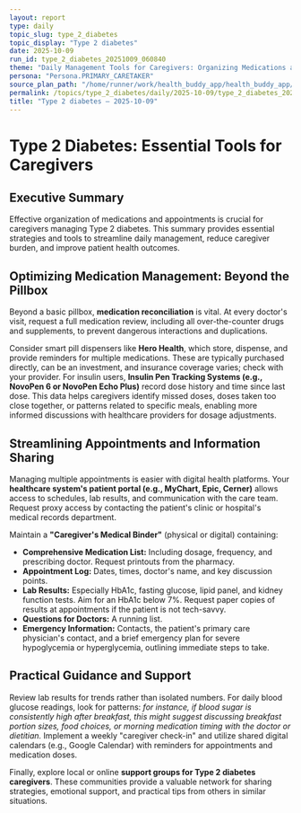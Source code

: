 ```yaml
---
layout: report
type: daily
topic_slug: type_2_diabetes
topic_display: "Type 2 diabetes"
date: 2025-10-09
run_id: type_2_diabetes_20251009_060840
theme: "Daily Management Tools for Caregivers: Organizing Medications and Appointments"
persona: "Persona.PRIMARY_CARETAKER"
source_plan_path: "/home/runner/work/health_buddy_app/health_buddy_app/.results/type_2_diabetes/weekly_plan/2025-10-06/plan.json"
permalink: /topics/type_2_diabetes/daily/2025-10-09/type_2_diabetes_20251009_060840/
title: "Type 2 diabetes — 2025-10-09"
---
```


# Type 2 Diabetes: Essential Tools for Caregivers

## Executive Summary

Effective organization of medications and appointments is crucial for caregivers managing Type 2 diabetes. This summary provides essential strategies and tools to streamline daily management, reduce caregiver burden, and improve patient health outcomes.

## Optimizing Medication Management: Beyond the Pillbox

Beyond a basic pillbox, **medication reconciliation** is vital. At every doctor's visit, request a full medication review, including all over-the-counter drugs and supplements, to prevent dangerous interactions and duplications.

Consider smart pill dispensers like **Hero Health**, which store, dispense, and provide reminders for multiple medications. These are typically purchased directly, can be an investment, and insurance coverage varies; check with your provider. For insulin users, **Insulin Pen Tracking Systems (e.g., NovoPen 6 or NovoPen Echo Plus)** record dose history and time since last dose. This data helps caregivers identify missed doses, doses taken too close together, or patterns related to specific meals, enabling more informed discussions with healthcare providers for dosage adjustments.

## Streamlining Appointments and Information Sharing

Managing multiple appointments is easier with digital health platforms. Your **healthcare system's patient portal (e.g., MyChart, Epic, Cerner)** allows access to schedules, lab results, and communication with the care team. Request proxy access by contacting the patient's clinic or hospital's medical records department.

Maintain a **"Caregiver's Medical Binder"** (physical or digital) containing:
*   **Comprehensive Medication List:** Including dosage, frequency, and prescribing doctor. Request printouts from the pharmacy.
*   **Appointment Log:** Dates, times, doctor's name, and key discussion points.
*   **Lab Results:** Especially HbA1c, fasting glucose, lipid panel, and kidney function tests. Aim for an HbA1c below 7%. Request paper copies of results at appointments if the patient is not tech-savvy.
*   **Questions for Doctors:** A running list.
*   **Emergency Information:** Contacts, the patient's primary care physician's contact, and a brief emergency plan for severe hypoglycemia or hyperglycemia, outlining immediate steps to take.

## Practical Guidance and Support

Review lab results for trends rather than isolated numbers. For daily blood glucose readings, look for patterns: *for instance, if blood sugar is consistently high after breakfast, this might suggest discussing breakfast portion sizes, food choices, or morning medication timing with the doctor or dietitian.* Implement a weekly "caregiver check-in" and utilize shared digital calendars (e.g., Google Calendar) with reminders for appointments and medication doses.

Finally, explore local or online **support groups for Type 2 diabetes caregivers**. These communities provide a valuable network for sharing strategies, emotional support, and practical tips from others in similar situations.
